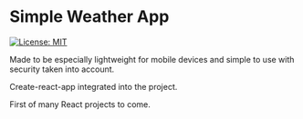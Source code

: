 # Simple Weather App

 [![License: MIT](https://img.shields.io/badge/License-MIT-yellow.svg)](https://opensource.org/licenses/MIT)

Made to be especially lightweight for mobile devices and simple to use with security taken into account.

Create-react-app integrated into the project.

First of many React projects to come.

